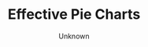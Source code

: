 ---
title: Effective Pie Charts
description: Simple and compelling way to show connections and relationships within a community of individuals.
author: Unknown
published: August 2018
object_type: Network visualization
topic: Social network analysis
purpose: Research
source: https://www.wdl.org/en/item/10668/
audience_level: Graduate
audience_composition: General public
additional_properties: None
pid: obj
order: '11'
layout: labels
collection: datavis
thumbnail: "/img/logo_sepia.png"
full: "/VisualizingTheFuture2/img/logo_sepia.png"

data_processing_completed: Tool relies on social network data - a list of individuals and connections (nodes and edges), Tool comes with three datasets provided, and offers the option for user to upload and visualize their own data
data_types_included: Individual names - nodes with text labels,  Connections between individuals - edges expressed as ordered pairs of node labels
ethical_quandaries: Privacy concerns with gathering social network information, how do we track or gather evidence of connections between individuals, Does that data collection process violate the privacy of individuals
highlight_features: ["how does this style of visualization help show a set of relationships at the same time?", "What is difficult to read or understand about those relationships in this model?", "How does this style of social network visualization compare to other modes of understanding communities? (e.g. ethnography, narratives)"]
links_between_examples:
links_further_instructional_materials:
relevant_links: "https://www.databasic.io/en/connectthedots/connect-the-dots-activity-guide.pdf"
---